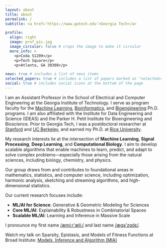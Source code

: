 ```yaml
---
layout: about
title: about
permalink: /
subtitle: <a href='https://www.gatech.edu'>Georgia Tech</a>

profile:
  align: right
  image: prof_pic.jpg
  image_circular: false # crops the image to make it circular
  more_info: >
    <p>Coda S1209</p>
    <p>Tech Square</p>
    <p>Atlanta, GA 30308</p>

news: true # includes a list of news items
selected_papers: true # includes a list of papers marked as "selected={true}"
social: true # includes social icons at the bottom of the page
---
```


I am an Assistant Professor in the School of Electrical and Computer Engineering at the Georgia Institute of Technology. I serve as program faculty for the [Machine Learning](https://ml.gatech.edu/phd), [Bioinformatics](https://bioinformatics.gatech.edu), and [Bioengineering](https://bioengineering.gatech.edu) Ph.D. programs. I am also affiliated with the Institute for Data Engineering and Science (IDEAS) and the Parker H. Petit Institute for Bioengineering and Bioscience. Prior to Georgia Tech, I was a postdoctoral researcher at [Stanford](https://www.stanford.edu) and [UC Berkeley](https://www.berkeley.edu), and earned my Ph.D. at [Rice University](https://www.rice.edu/).

My research interests lie at the intersection of <b>Machine Learning</b>, <b>Signal Processing</b>, <b>Deep Learning</b>, and <b>Computational Biology</b>. I aim to develop scalable algorithms that enable machines to learn, predict, and adapt to solve complex problems—especially those arising from the natural sciences, including biology, chemistry, and physics. 

Our group draws from and contributes to foundational areas in mathematics, statistics, and computer science, including optimization, harmonic analysis, sketching and streaming algorithms, and high-dimensional statistics.

Our current research focuses include:

<ul class="skill-list">
    <li><b>ML/AI for Science</b>: Generative & Geometric Modeling for Sciences</li>
    <li><b>Core ML/AI</b>: Explainability & Robustness in Combinatorial Spaces</li>
    <li><b>Scalable ML/AI</b>: Learning and Inference in Massive Scale</li>
    </ul>

I pronounce my first name <a href='https://www.youtube.com/watch?v=T6GOCS5fmeg&t=4s'>/æmi:r'æli:/</a> and last name <a href='https://www.youtube.com/watch?v=6efdOZye2Ig'>/ægə'zɑdɛ/</a>.

Watch my talk on Sparsity, Epistasis, and Models of Fitness Functions at Broad Institute: <a href='https://www.youtube.com/watch?v=gxYd1cHmbl8'>Models, Inference and Algorithm (MIA)</a>


